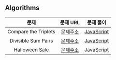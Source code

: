 ## Algorithms

|         문제         |                                             문제 URL                                             |                문제 풀이                |
| :------------------: | :----------------------------------------------------------------------------------------------: | :-------------------------------------: |
| Compare the Triplets | [문제주소](https://www.hackerrank.com/challenges/compare-the-triplets/problem?isFullScreen=true) | [JavaScript](./Compare_the_Triplets.js) |
| Divisible Sum Pairs  | [문제주소](https://www.hackerrank.com/challenges/divisible-sum-pairs/problem?isFullScreen=true)  | [JavaScript](./Divisible_Sum_Pairs.js)  |
|    Halloween Sale    |    [문제주소](https://www.hackerrank.com/challenges/halloween-sale/problem?isFullScreen=true)    |    [JavaScript](./Halloween_Sale.js)    |
